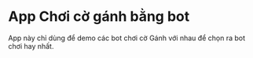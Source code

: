 # App Chơi cờ gánh bằng bot
App này chỉ dùng để demo các bot chơi cờ Gánh với nhau để chọn ra
bot chơi hay nhất.
